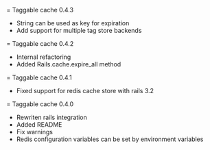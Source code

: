 = Taggable cache 0.4.3
- String can be used as key for expiration
- Add support for multiple tag store backends

= Taggable cache 0.4.2

- Internal refactoring
- Added Rails.cache.expire_all method

= Taggable cache 0.4.1

- Fixed support for redis cache store with rails 3.2

= Taggable cache 0.4.0

- Rewriten rails integration
- Added README
- Fix warnings
- Redis configuration variables can be set by environment variables